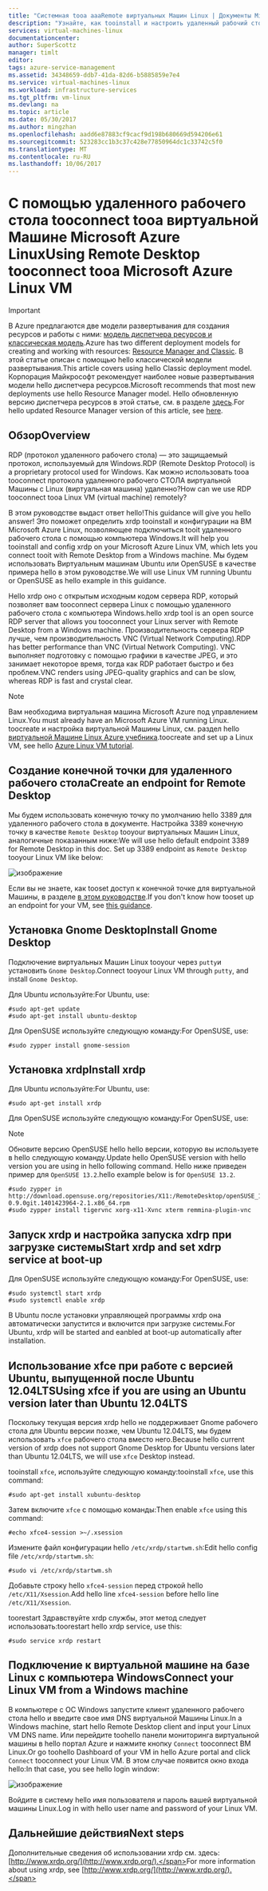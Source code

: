 ```yaml
---
title: "Системная tooa aaaRemote виртуальных Машин Linux | Документы Microsoft"
description: "Узнайте, как tooinstall и настроить удаленный рабочий стол tooconnect tooa виртуальной Машине Microsoft Azure Linux для hello классической модели развертывания"
services: virtual-machines-linux
documentationcenter: 
author: SuperScottz
manager: timlt
editor: 
tags: azure-service-management
ms.assetid: 34348659-ddb7-41da-82d6-b5885859e7e4
ms.service: virtual-machines-linux
ms.workload: infrastructure-services
ms.tgt_pltfrm: vm-linux
ms.devlang: na
ms.topic: article
ms.date: 05/30/2017
ms.author: mingzhan
ms.openlocfilehash: aadd6e87883cf9cacf9d198b680669d594206e61
ms.sourcegitcommit: 523283cc1b3c37c428e77850964dc1c33742c5f0
ms.translationtype: MT
ms.contentlocale: ru-RU
ms.lasthandoff: 10/06/2017
---
```

# <a name="using-remote-desktop-tooconnect-tooa-microsoft-azure-linux-vm"></a><span data-ttu-id="50dcb-103">С помощью удаленного рабочего стола tooconnect tooa виртуальной Машине Microsoft Azure Linux</span><span class="sxs-lookup"><span data-stu-id="50dcb-103">Using Remote Desktop tooconnect tooa Microsoft Azure Linux VM</span></span>
> [!IMPORTANT] 
> <span data-ttu-id="50dcb-104">В Azure предлагаются две модели развертывания для создания ресурсов и работы с ними: [модель диспетчера ресурсов и классическая модель](../../../resource-manager-deployment-model.md).</span><span class="sxs-lookup"><span data-stu-id="50dcb-104">Azure has two different deployment models for creating and working with resources: [Resource Manager and Classic](../../../resource-manager-deployment-model.md).</span></span> <span data-ttu-id="50dcb-105">В этой статье описан с помощью hello классической модели развертывания.</span><span class="sxs-lookup"><span data-stu-id="50dcb-105">This article covers using hello Classic deployment model.</span></span> <span data-ttu-id="50dcb-106">Корпорация Майкрософт рекомендует наиболее новые развертывания модели hello диспетчера ресурсов.</span><span class="sxs-lookup"><span data-stu-id="50dcb-106">Microsoft recommends that most new deployments use hello Resource Manager model.</span></span> <span data-ttu-id="50dcb-107">Hello обновленную версию диспетчера ресурсов в этой статье, см. в разделе [здесь](../use-remote-desktop.md).</span><span class="sxs-lookup"><span data-stu-id="50dcb-107">For hello updated Resource Manager version of this article, see [here](../use-remote-desktop.md).</span></span>

## <a name="overview"></a><span data-ttu-id="50dcb-108">Обзор</span><span class="sxs-lookup"><span data-stu-id="50dcb-108">Overview</span></span>
<span data-ttu-id="50dcb-109">RDP (протокол удаленного рабочего стола) — это защищаемый протокол, используемый для Windows.</span><span class="sxs-lookup"><span data-stu-id="50dcb-109">RDP (Remote Desktop Protocol) is a proprietary protocol used for Windows.</span></span> <span data-ttu-id="50dcb-110">Как можно использовать tooa tooconnect протокола удаленного рабочего СТОЛА виртуальной Машины с Linux (виртуальная машина) удаленно?</span><span class="sxs-lookup"><span data-stu-id="50dcb-110">How can we use RDP tooconnect tooa Linux VM (virtual machine) remotely?</span></span>

<span data-ttu-id="50dcb-111">В этом руководстве выдаст ответ hello!</span><span class="sxs-lookup"><span data-stu-id="50dcb-111">This guidance will give you hello answer!</span></span> <span data-ttu-id="50dcb-112">Это поможет определить xrdp tooinstall и конфигурации на ВМ Microsoft Azure Linux, позволяющее подключиться tooit удаленного рабочего стола с помощью компьютера Windows.</span><span class="sxs-lookup"><span data-stu-id="50dcb-112">It will help you tooinstall and config xrdp on your Microsoft Azure Linux VM, which lets you connect tooit with Remote Desktop from a Windows machine.</span></span> <span data-ttu-id="50dcb-113">Мы будем использовать Виртуальным машинам Ubuntu или OpenSUSE в качестве примера hello в этом руководстве.</span><span class="sxs-lookup"><span data-stu-id="50dcb-113">We will use Linux VM running Ubuntu or OpenSUSE as hello example in this guidance.</span></span>

<span data-ttu-id="50dcb-114">Hello xrdp оно с открытым исходным кодом сервера RDP, который позволяет вам tooconnect сервера Linux с помощью удаленного рабочего стола с компьютера Windows.</span><span class="sxs-lookup"><span data-stu-id="50dcb-114">hello xrdp tool is an open source RDP server that allows you tooconnect your Linux server with Remote Desktop from a Windows machine.</span></span> <span data-ttu-id="50dcb-115">Производительность сервера RDP лучше, чем производительность VNC (Virtual Network Computing).</span><span class="sxs-lookup"><span data-stu-id="50dcb-115">RDP has better performance than VNC (Virtual Network Computing).</span></span> <span data-ttu-id="50dcb-116">VNC выполняет подготовку с помощью графики в качестве JPEG, и это занимает некоторое время, тогда как RDP работает быстро и без проблем.</span><span class="sxs-lookup"><span data-stu-id="50dcb-116">VNC renders using JPEG-quality graphics and can be slow, whereas RDP is fast and crystal clear.</span></span>

> [!NOTE]
> <span data-ttu-id="50dcb-117">Вам необходима виртуальная машина Microsoft Azure под управлением Linux.</span><span class="sxs-lookup"><span data-stu-id="50dcb-117">You must already have an Microsoft Azure VM running Linux.</span></span> <span data-ttu-id="50dcb-118">toocreate и настройка виртуальной Машины Linux, см. раздел hello [виртуальной Машине Linux Azure учебника](createportal.md).</span><span class="sxs-lookup"><span data-stu-id="50dcb-118">toocreate and set up a Linux VM, see hello [Azure Linux VM tutorial](createportal.md).</span></span>
> 
> 

## <a name="create-an-endpoint-for-remote-desktop"></a><span data-ttu-id="50dcb-119">Создание конечной точки для удаленного рабочего стола</span><span class="sxs-lookup"><span data-stu-id="50dcb-119">Create an endpoint for Remote Desktop</span></span>
<span data-ttu-id="50dcb-120">Мы будем использовать конечную точку по умолчанию hello 3389 для удаленного рабочего стола в документе. Настройка 3389 конечную точку в качестве `Remote Desktop` tooyour виртуальных Машин Linux, аналогичные показанным ниже:</span><span class="sxs-lookup"><span data-stu-id="50dcb-120">We will use hello default endpoint 3389 for Remote Desktop in this doc. Set up 3389 endpoint as `Remote Desktop` tooyour Linux VM like below:</span></span>

![изображение](./media/remote-desktop/endpoint-for-linux-server.png)

<span data-ttu-id="50dcb-122">Если вы не знаете, как tooset доступ к конечной точке для виртуальной Машины, в разделе [в этом руководстве](setup-endpoints.md).</span><span class="sxs-lookup"><span data-stu-id="50dcb-122">If you don't know how tooset up an endpoint for your VM, see [this guidance](setup-endpoints.md).</span></span>

## <a name="install-gnome-desktop"></a><span data-ttu-id="50dcb-123">Установка Gnome Desktop</span><span class="sxs-lookup"><span data-stu-id="50dcb-123">Install Gnome Desktop</span></span>
<span data-ttu-id="50dcb-124">Подключение виртуальных Машин Linux tooyour через `putty`и установить `Gnome Desktop`.</span><span class="sxs-lookup"><span data-stu-id="50dcb-124">Connect tooyour Linux VM through `putty`, and install `Gnome Desktop`.</span></span>

<span data-ttu-id="50dcb-125">Для Ubuntu используйте:</span><span class="sxs-lookup"><span data-stu-id="50dcb-125">For Ubuntu, use:</span></span>

    #sudo apt-get update
    #sudo apt-get install ubuntu-desktop


<span data-ttu-id="50dcb-126">Для OpenSUSE используйте следующую команду:</span><span class="sxs-lookup"><span data-stu-id="50dcb-126">For OpenSUSE, use:</span></span>

    #sudo zypper install gnome-session

## <a name="install-xrdp"></a><span data-ttu-id="50dcb-127">Установка xrdp</span><span class="sxs-lookup"><span data-stu-id="50dcb-127">Install xrdp</span></span>
<span data-ttu-id="50dcb-128">Для Ubuntu используйте:</span><span class="sxs-lookup"><span data-stu-id="50dcb-128">For Ubuntu, use:</span></span>

    #sudo apt-get install xrdp

<span data-ttu-id="50dcb-129">Для OpenSUSE используйте следующую команду:</span><span class="sxs-lookup"><span data-stu-id="50dcb-129">For OpenSUSE, use:</span></span>

> [!NOTE]
> <span data-ttu-id="50dcb-130">Обновите версию OpenSUSE hello hello версии, которую вы используете в hello следующую команду.</span><span class="sxs-lookup"><span data-stu-id="50dcb-130">Update hello OpenSUSE version with hello version you are using in hello following command.</span></span> <span data-ttu-id="50dcb-131">Hello ниже приведен пример для `OpenSUSE 13.2`.</span><span class="sxs-lookup"><span data-stu-id="50dcb-131">hello example below is for `OpenSUSE 13.2`.</span></span>
> 
> 

    #sudo zypper in http://download.opensuse.org/repositories/X11:/RemoteDesktop/openSUSE_13.2/x86_64/xrdp-0.9.0git.1401423964-2.1.x86_64.rpm
    #sudo zypper install tigervnc xorg-x11-Xvnc xterm remmina-plugin-vnc


## <a name="start-xrdp-and-set-xdrp-service-at-boot-up"></a><span data-ttu-id="50dcb-132">Запуск xrdp и настройка запуска xdrp при загрузке системы</span><span class="sxs-lookup"><span data-stu-id="50dcb-132">Start xrdp and set xdrp service at boot-up</span></span>
<span data-ttu-id="50dcb-133">Для OpenSUSE используйте следующую команду:</span><span class="sxs-lookup"><span data-stu-id="50dcb-133">For OpenSUSE, use:</span></span>

    #sudo systemctl start xrdp
    #sudo systemctl enable xrdp

<span data-ttu-id="50dcb-134">В Ubuntu после установки управляющей программы xrdp она автоматически запустится и включится при загрузке системы.</span><span class="sxs-lookup"><span data-stu-id="50dcb-134">For Ubuntu, xrdp will be started and eanbled at boot-up automatically after installation.</span></span>

## <a name="using-xfce-if-you-are-using-an-ubuntu-version-later-than-ubuntu-1204lts"></a><span data-ttu-id="50dcb-135">Использование xfce при работе с версией Ubuntu, выпущенной после Ubuntu 12.04LTS</span><span class="sxs-lookup"><span data-stu-id="50dcb-135">Using xfce if you are using an Ubuntu version later than Ubuntu 12.04LTS</span></span>
<span data-ttu-id="50dcb-136">Поскольку текущая версия xrdp hello не поддерживает Gnome рабочего стола для Ubuntu версии позже, чем Ubuntu 12.04LTS, мы будем использовать `xfce` рабочего стола вместо него.</span><span class="sxs-lookup"><span data-stu-id="50dcb-136">Because hello current version of xrdp does not support Gnome Desktop for  Ubuntu versions later than Ubuntu 12.04LTS, we will use `xfce` Desktop instead.</span></span>

<span data-ttu-id="50dcb-137">tooinstall `xfce`, используйте следующую команду:</span><span class="sxs-lookup"><span data-stu-id="50dcb-137">tooinstall `xfce`, use this command:</span></span>

    #sudo apt-get install xubuntu-desktop

<span data-ttu-id="50dcb-138">Затем включите `xfce` с помощью команды:</span><span class="sxs-lookup"><span data-stu-id="50dcb-138">Then enable `xfce` using this command:</span></span>

    #echo xfce4-session >~/.xsession

<span data-ttu-id="50dcb-139">Измените файл конфигурации hello `/etc/xrdp/startwm.sh`:</span><span class="sxs-lookup"><span data-stu-id="50dcb-139">Edit hello config file `/etc/xrdp/startwm.sh`:</span></span>

    #sudo vi /etc/xrdp/startwm.sh   

<span data-ttu-id="50dcb-140">Добавьте строку hello `xfce4-session` перед строкой hello `/etc/X11/Xsession`.</span><span class="sxs-lookup"><span data-stu-id="50dcb-140">Add hello line `xfce4-session` before hello line `/etc/X11/Xsession`.</span></span>

<span data-ttu-id="50dcb-141">toorestart Здравствуйте xrdp службы, этот метод следует использовать:</span><span class="sxs-lookup"><span data-stu-id="50dcb-141">toorestart hello xrdp service, use this:</span></span>

    #sudo service xrdp restart


## <a name="connect-your-linux-vm-from-a-windows-machine"></a><span data-ttu-id="50dcb-142">Подключение к виртуальной машине на базе Linux с компьютера Windows</span><span class="sxs-lookup"><span data-stu-id="50dcb-142">Connect your Linux VM from a Windows machine</span></span>
<span data-ttu-id="50dcb-143">В компьютере с ОС Windows запустите клиент удаленного рабочего стола hello и введите свое имя DNS виртуальной Машины Linux.</span><span class="sxs-lookup"><span data-stu-id="50dcb-143">In a Windows machine, start hello Remote Desktop client and input your Linux VM DNS name.</span></span> <span data-ttu-id="50dcb-144">Или перейдите toohello панели мониторинга виртуальной машины в hello портал Azure и нажмите кнопку `Connect` tooconnect ВМ Linux.</span><span class="sxs-lookup"><span data-stu-id="50dcb-144">Or go toohello Dashboard of your VM in hello Azure portal and click `Connect` tooconnect your Linux VM.</span></span> <span data-ttu-id="50dcb-145">В этом случае появится окно входа hello:</span><span class="sxs-lookup"><span data-stu-id="50dcb-145">In that case, you see hello login window:</span></span>

![изображение](./media/remote-desktop/no2.png)

<span data-ttu-id="50dcb-147">Войдите в систему hello имя пользователя и пароль вашей виртуальной машины Linux.</span><span class="sxs-lookup"><span data-stu-id="50dcb-147">Log in with hello user name and password of your Linux VM.</span></span>

## <a name="next-steps"></a><span data-ttu-id="50dcb-148">Дальнейшие действия</span><span class="sxs-lookup"><span data-stu-id="50dcb-148">Next steps</span></span>
<span data-ttu-id="50dcb-149">Дополнительные сведения об использовании xrdp см. здесь: [http://www.xrdp.org/](http://www.xrdp.org/).</span><span class="sxs-lookup"><span data-stu-id="50dcb-149">For more information about using xrdp, see [http://www.xrdp.org/](http://www.xrdp.org/).</span></span>
